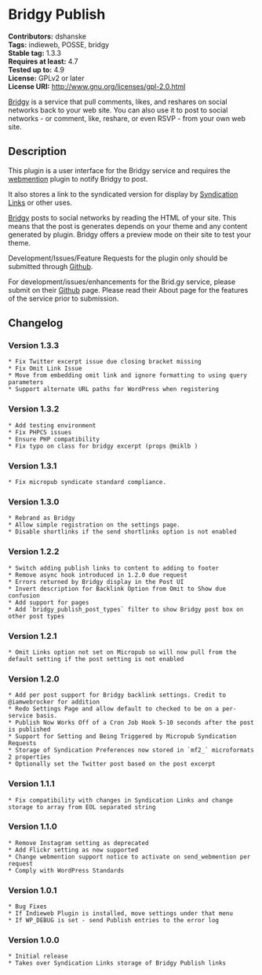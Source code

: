 # Bridgy Publish #
**Contributors:** dshanske  
**Tags:** indieweb, POSSE, bridgy  
**Stable tag:** 1.3.3  
**Requires at least:** 4.7  
**Tested up to:** 4.9  
**License:** GPLv2 or later  
**License URI:** http://www.gnu.org/licenses/gpl-2.0.html  

[Bridgy](https://www.brid.gy) is a service that pull comments, likes, and reshares on social networks back to your web site. You can also use it to post to social networks - or comment, like, reshare, or even RSVP - from your own web site.

## Description ##

This plugin is a user interface for the Bridgy service and requires the [webmention](https://wordpress.org/plugins/webmention/) plugin to 
notify Bridgy to post. 

It also stores a link to the syndicated version for display by [Syndication Links](https://wordpress.org/plugins/syndication-links/) 
or other uses.

[Bridgy](https://www.brid.gy) posts to social networks by reading the HTML of your site. This means that the post is generates depends on your 
theme and any content generated by plugin. Bridgy offers a preview mode on their site to test your theme. 

Development/Issues/Feature Requests for the plugin only should be submitted through [Github](https://github.com/dshanske/bridgy-publish).

For development/issues/enhancements for the Brid.gy service, please submit on their [Github](https://github.com/snarfed/bridgy) page. Please read their About page for the features of the service prior to submission.


## Changelog ##

### Version 1.3.3 ###
	* Fix Twitter excerpt issue due closing bracket missing
	* Fix Omit Link Issue
	* Move from embedding omit link and ignore formatting to using query parameters
	* Support alternate URL paths for WordPress when registering

### Version 1.3.2 ###
	* Add testing environment
	* Fix PHPCS issues
	* Ensure PHP compatibility
	* Fix typo on class for bridgy excerpt (props @miklb )

### Version 1.3.1 ###
	* Fix micropub syndicate standard compliance.

### Version 1.3.0 ###
	* Rebrand as Bridgy
	* Allow simple registration on the settings page.
	* Disable shortlinks if the send shortlinks option is not enabled

### Version 1.2.2 ###
	* Switch adding publish links to content to adding to footer
	* Remove async hook introduced in 1.2.0 due request
	* Errors returned by Bridgy display in the Post UI
	* Invert description for Backlink Option from Omit to Show due confusion
	* Add support for pages
	* Add `bridgy_publish_post_types` filter to show Bridgy post box on other post types

### Version 1.2.1 ###
	* Omit Links option not set on Micropub so will now pull from the default setting if the post setting is not enabled

### Version 1.2.0 ###
	* Add per post support for Bridgy backlink settings. Credit to @iamwebrocker for addition
	* Redo Settings Page and allow default to checked to be on a per-service basis.
	* Publish Now Works Off of a Cron Job Hook 5-10 seconds after the post is published
	* Support for Setting and Being Triggered by Micropub Syndication Requests
	* Storage of Syndication Preferences now stored in `mf2_` microformats 2 properties
	* Optionally set the Twitter post based on the post excerpt

### Version 1.1.1 ###
	* Fix compatibility with changes in Syndication Links and change storage to array from EOL separated string

### Version 1.1.0 ###
	* Remove Instagram setting as deprecated
	* Add Flickr setting as now supported
	* Change webmention support notice to activate on send_webmention per request
	* Comply with WordPress Standards

### Version 1.0.1 ###
	* Bug Fixes
	* If Indieweb Plugin is installed, move settings under that menu
	* If WP_DEBUG is set - send Publish entries to the error log

### Version 1.0.0 ###
	* Initial release
	* Takes over Syndication Links storage of Bridgy Publish links

